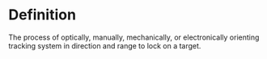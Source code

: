 # Definition

The process of optically, manually, mechanically, or electronically
orienting tracking system in direction and range to lock on a target.
